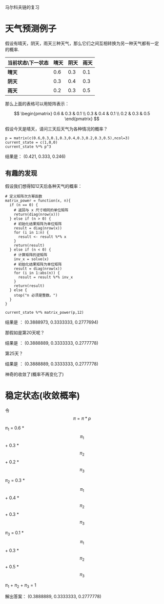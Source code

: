 马尔科夫链的复习

#  天气预测例子

假设有晴天，阴天，雨天三种天气，那么它们之间互相转换为另一种天气都有一定的概率.


| 当前状态\\下一状态 | 晴天 | 阴天 | 雨天 |
|------------------|------|------|------|
| **晴天**         | 0.6  | 0.3  | 0.1  |
| **阴天**         | 0.3  | 0.4  | 0.3  |
| **雨天**         | 0.2  | 0.3  | 0.5  |

那么上面的表格可以用矩阵表示：
  
$$
\begin{pmatrix}
0.6 & 0.3 & 0.1 \\
0.3 & 0.4 & 0.1 \\
0.2 & 0.3 & 0.5
\end{pmatrix}
$$

假设今天是晴天，请问三天后天气为各种情况的概率？

```
p = matrix(c(0.6,0.3,0.1,0.3,0.4,0.3,0.2,0.3,0.5),ncol=3)
current_state = c(1,0,0)
current_state %*% p^3
```
结果是： (0.421, 0.333, 0.246)

## 有趣的发现

假设我们想得知12天后各种天气的概率：

```
# 定义矩阵次方幂函数
matrix_power = function(x, n){
  if (n == 0) {
    # 返回与 x 尺寸相同的单位矩阵
    return(diag(nrow(x)))
  } else if (n > 0) {
    # 初始化结果矩阵为单位矩阵
    result = diag(nrow(x))
    for (i in 1:n) {
      result <- result %*% x
    }
    return(result)
  } else if (n < 0) {
    # 计算矩阵的逆矩阵
    inv_x = solve(x)
    # 初始化结果矩阵为单位矩阵
    result = diag(nrow(x))
    for (i in 1:abs(n)) {
      result = result %*% inv_x
    }
    return(result)
  } else {
    stop("n 必须是整数。")
  }
}
```

```
current_state %*% matrix_power(p,12)
```

结果是 ： (0.3888973, 0.3333333, 0.2777694)

那假如是第20天呢？

结果是 ： (0.3888889, 0.3333333, 0.2777778)

第25天？

结果是 ： (0.3888889, 0.3333333, 0.2777778)

神奇的收敛了(概率不再变化了)

# 稳定状态(收敛概率)

令 $$\pi = \pi*p$$

$\pi_1$ = 0.6 * $$\pi_1$$ + 0.3 * $$\pi_2$$ + 0.2 * $$\pi_3$$ 

$\pi_2$ = 0.3 * $$\pi_1$$ + 0.4 * $$\pi_2$$ + 0.3 * $$\pi_3$$ 

$\pi_3$ = 0.1 * $$\pi_1$$ + 0.3 * $$\pi_2$$ + 0.5 * $$\pi_3$$ 

$\pi_1$ + $\pi_2$ + $\pi_3$ = 1

解出答案： (0.3888889, 0.3333333, 0.2777778)

